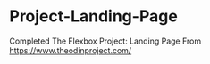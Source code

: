 # Project-Landing-Page

Completed The Flexbox Project: Landing Page From
https://www.theodinproject.com/
